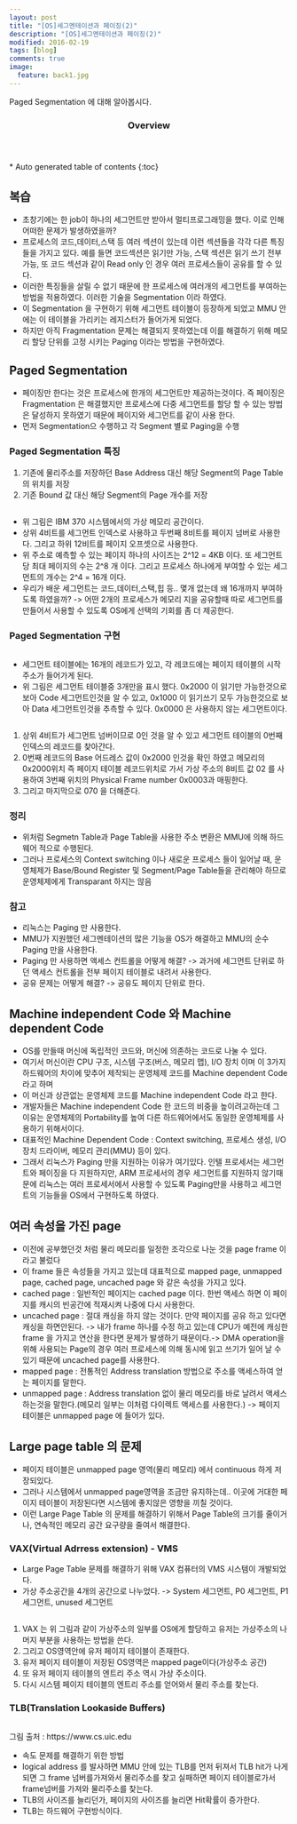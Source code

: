 ```yaml
---
layout: post
title: "[OS]세그멘테이션과 페이징(2)"
description: "[OS]세그멘테이션과 페이징(2)" 
modified: 2016-02-19
tags: [blog]
comments: true
image:
  feature: back1.jpg
---
```

Paged Segmentation 에 대해 알아봅시다. 

<section id="table-of-contents" class="toc">
  <header>
    <h3>Overview</h3>
  </header>
<div id="drawer" markdown="1">
*  Auto generated table of contents
{:toc}
</div>
</section><!-- /#table-of-contents -->

## 복습

- 초창기에는 한 job이 하나의 세그먼트만 받아서 멀티프로그래밍을 했다. 이로 인해 어떠한 문제가 발생하였을까? 
- 프로세스의 코드,데이터,스택 등 여러 섹션이 있는데 이런 섹션들을 각각 다른 특징들을 가지고 있다. 예를 들면 코드섹션은 읽기만 가능, 스택 섹션은 읽기 쓰기 전부 가능, 또 코드 섹션과 같이 Read only 인 경우 여러 프로세스들이 공유를 할 수 있다.
- 이러한 특징들을 살릴 수 없기 때문에 한 프로세스에 여러개의 세그먼트를 부여하는 방법을 적용하였다. 이러한 기술을 Segmentation 이라 하였다.
- 이 Segmentation 을 구현하기 위해 세그먼트 테이블이 등장하게 되었고 MMU 안에는 이 테이블을 가리키는 레지스터가 들어가게 되었다.
- 하지만 아직 Fragmentation 문제는 해결되지 못하였는데 이를 해결하기 위해 메모리 할당 단위를 고정 시키는 Paging 이라는 방법을 구현하였다. 

## Paged Segmentation

- 페이징만 한다는 것은 프로세스에 한개의 세그먼트만 제공하는것이다. 즉 페이징은 Fragmentation 은 해결했지만 프로세스에 다중 세그먼트를 할당 할 수 있는 방법은 달성하지 못하였기 때문에 페이지와 세그먼트를 같이 사용 한다. 
- 먼저 Segmentation으 수행하고 각 Segment 별로 Paging을 수행

### Paged Segmentation 특징

1. 기존에 물리주소를 저장하던 Base Address 대신 해당 Segment의 Page Table의 위치를 저장
2. 기존 Bound 값 대신 해당 Segment의 Page 개수를 저장


<figure>
	<img src="/images/segmentpaged1.PNG" alt="">
</figure>

- 위 그림은 IBM 370 시스템에서의 가상 메모리 공간이다.
- 상위 4비트를 세그먼트 인덱스로 사용하고 두번째 8비트를 페이지 넘버로 사용한다. 그리고 하위 12비트를 페이지 오프셋으로 사용한다. 
- 위 주소로 예측할 수 있는 페이지 하나의 사이즈는 2^12 = 4KB 이다. 또 세그먼트 당 최대 페이지의 수는 2^8 개 이다. 그리고 프로세스 하나에게 부여할 수 있는 세그먼트의 개수는 2^4 = 16개 이다.
- 우리가 배운 세그먼트는 코드,데이터,스택,힙 등.. 몇개 없는데 왜 16개까지 부여하도록 하였을까? -> 어떤 2개의 프로세스가 메모리 지을 공유할때 따로 세그먼트를 만들어서 사용할 수 있도록 OS에게 선택의 기회를 좀 더 제공한다.


### Paged Segmentation 구현
 
<figure>
	<img src="/images/segmentpaged2.PNG" alt="">
</figure>

- 세그먼트 테이블에는 16개의 레코드가 있고, 각 레코드에는 페이지 테이블의 시작 주소가 들어가게 된다.
- 위 그림은 세그먼트 테이블중 3개만을 표시 했다. 0x2000 이 읽기만 가능한것으로 보아 Code 세그먼트인것을 알 수 있고, 0x1000 이 읽기쓰기 모두 가능한것으로 보아 Data 세그먼트인것을 추측할 수 있다. 0x0000 은 사용하지 않는 세그먼트이다.

<figure>
	<img src="/images/segmentpaged3.PNG" alt="">
</figure>

1. 상위 4비트가 세그먼트 넘버이므로 0인 것을 알 수 있고 세그먼트 테이블의 0번째 인덱스의 레코드를 찾아간다.
2. 0번째 레코드의 Base 어드레스 값이 0x2000 인것을 확인 하였고 메모리의 0x2000위치 즉 페이지 테이블 레코드위치로 가서 가상 주소의 8비트 값 02 를 사용하여 3번째 위치의 Physical Frame number 0x0003과 매핑한다.
3. 그리고 마지막으로 070 을 더해준다.

### 정리	

- 위처럼 Segmetn Table과 Page Table을 사용한 주소 변환은 MMU에 의해 하드웨어 적으로 수행된다.
- 그러나 프로세스의 Context switching 이나 새로운 프로세스 들이 일어날 때, 운영체제가 Base/Bound Register 및 Segment/Page Table들을 관리해야 하므로 운영체제에게 Transparant 하지는 않음

### 참고

- 리눅스는 Paging 만 사용한다. 
- MMU가 지원했던 세그멘테이션의 많은 기능을 OS가 해결하고 MMU의 순수 Paging 만을 사용한다. 
- Paging 만 사용하면 액세스 컨트롤을 어떻게 해결? -> 과거에 세그먼트 단위로 하던 액세스 컨트롤을 전부 페이지 테이블로 내려서 사용한다.
- 공유 문제는 어떻게 해결? -> 공유도 페이지 단위로 한다.
 
 
## Machine independent Code 와 Machine dependent Code

- OS를 만들때 머신에 독립적인 코드와, 머신에 의존하는 코드로 나눌 수 있다.
- 여기서 머신이란 CPU 구조, 시스템 구조(버스, 메모리 맵), I/O 장치 이며 이 3가지 하드웨어의 차이에 맞추어 제작되는 운영체제 코드를 Machine dependent Code 라고 하며
- 이 머신과 상관없는 운영체제 코드를 Machine independent Code 라고 한다.
- 개발자들은 Machine independent Code 한 코드의 비중을 높이려고하는데 그 이유는 운영체제의 Portability를 높여 다른 하드웨어에서도 동일한 운영체제를 사용하기 위해서이다.
- 대표적인 Machine Dependent Code : Context switching, 프로세스 생성, I/O장치 드라이버, 메모리 관리(MMU) 등이 있다.
- 그래서 리눅스가 Paging 만을 지원하는 이유가 여기있다. 인텔 프로세서는 세그먼트와 페이징을 다 지원하지만, ARM 프로세서의 경우 세그먼트를 지원하지 않기때문에 리눅스는 여러 프로세서에서 사용할 수 있도록 Paging만을 사용하고 세그먼트의 기능들을 OS에서 구현하도록 하였다.


## 여러 속성을 가진 page 

- 이전에 공부했던것 처럼 물리 메모리를 일정한 조각으로 나눈 것을 page frame 이라고 불렀다
- 이 frame 들은 속성들을 가지고 있는데 대표적으로 mapped page, unmapped page, cached page, uncached page 와 같은 속성을 가지고 있다.
- cached page : 일반적인 페이지는 cached page 이다. 한번 액세스 하면 이 페이지를 캐시의 빈공간에 적재시켜 나중에 다시 사용한다.
- uncached page : 절대 캐싱을 하지 않는 것이다. 만약 페이지를 공유 하고 있다면 캐싱을 하면안된다. -> 내가 frame 하나를 수정 하고 있는데 CPU가 예전에 캐싱한 frame 을 가지고 연산을 한다면 문제가 발생하기 때문이다.-> DMA operation을 위해 사용되는 Page의 경우 여러 프로세스에 의해 동시에 읽고 쓰기가 일어 날 수 있기 때문에 uncached page를 사용한다.
- mapped page : 전통적인 Address translation 방법으로 주소를 액세스하여 얻는 페이지를 말한다.
- unmapped page : Address translation 없이 물리 메모리를 바로 날려서 액세스 하는것을 말한다.(메모리 일부는 이처럼 다이렉트 액세스를 사용한다.) -> 페이지 테이블은 unmapped page 에 들어가 있다.

## Large page table 의 문제

- 페이지 테이블은 unmapped page 영역(물리 메모리) 에서 continuous 하게 저장되있다.
- 그러나 시스템에서 unmapped page영역을 조금만 유지하는데.. 이곳에 거대한 페이지 테이블이 저장된다면 시스템에 좋지않은 영향을 끼칠 것이다.
- 이런 Large Page Table 의 문제를 해결하기 위해서 Page Table의 크기를 줄이거나, 연속적인 메모리 공간 요구량을 줄여서 해결한다.


### VAX(Virtual Adrress extension) - VMS

- Large Page Table 문제를 해결하기 위해 VAX 컴퓨터의 VMS 시스템이 개발되었다.
- 가상 주소공간을 4개의 공간으로 나누었다. -> System 세그먼트, P0 세그먼트, P1 세그먼트, unused 세그먼트


<figure>
	<img src="/images/segmentpaged5.PNG" alt="">
</figure>

1. VAX 는 위 그림과 같이 가상주소의 일부를 OS에게 할당하고 유저는 가상주소의 나머지 부분을 사용하는 방법을 쓴다.
2. 그리고 OS영역안에 유저 페이지 테이블이 존재한다.
3. 유저 페이지 테이블이 저장된 OS영역은 mapped page이다(가상주소 공간)
4. 또 유저 페이지 테이블의 엔트리 주소 역시 가상 주소이다.
5. 다시 시스템 페이지 테이블의 엔트리 주소를 얻어와서 물리 주소를 찾는다.	




### TLB(Translation Lookaside Buffers)

<figure>
	<img src="/images/segmentpaged4.PNG" alt="">
</figure>
그림 출처 : https://www.cs.uic.edu

- 속도 문제를 해결하기 위한 방법
- logical address 를 발사하면 MMU 안에 있는 TLB를 먼저 뒤져서 TLB hit가 나게 되면 그 frame 넘버를가져와서 물리주소를 찾고 실패하면 페이지 테이블로가서 frame넘버를 가져와 물리주소를 찾는다.
- TLB의 사이즈를 늘리던가, 페이지의 사이즈를 늘리면 Hit확률이 증가한다.
- TLB는 하드웨어 구현방식이다.
